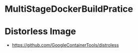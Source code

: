 # MultiStageDockerBuildPratice

# Distorless Image 
- https://github.com/GoogleContainerTools/distroless